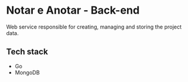 # Notar e Anotar - Back-end
Web service responsible for creating, managing and storing the project data.


## Tech stack
 - Go
 - MongoDB
